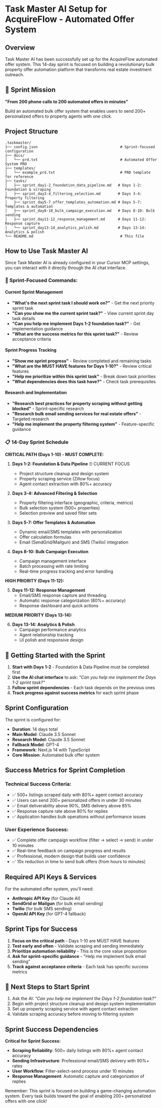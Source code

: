 # Task Master AI Setup for AcquireFlow - Automated Offer System

## Overview
Task Master AI has been successfully set up for the AcquireFlow automated offer system. This 14-day sprint is focused on building a revolutionary bulk property offer automation platform that transforms real estate investment outreach.

## 🎯 Sprint Mission
**"From 200 phone calls to 200 automated offers in minutes"**

Build an automated bulk offer system that enables users to send 200+ personalized offers to property agents with one click.

## Project Structure
```
.taskmaster/
├── config.json                                      # Sprint-focused configuration
├── docs/
│   └── prd.txt                                      # Automated Offer System PRD
├── templates/
│   └── example_prd.txt                              # PRD template for reference
├── tasks/
│   ├── sprint_day1-2_foundation_data_pipeline.md   # Days 1-2: Foundation & scraping
│   ├── sprint_day3-4_filtering_selection.md        # Days 3-4: Property filtering
│   ├── sprint_day5-7_offer_templates_automation.md # Days 5-7: Templates & automation
│   ├── sprint_day8-10_bulk_campaign_execution.md   # Days 8-10: Bulk sending
│   ├── sprint_day11-12_response_management.md      # Days 11-12: Response capture
│   └── sprint_day13-14_analytics_polish.md         # Days 13-14: Analytics & polish
└── README.md                                        # This file
```

## How to Use Task Master AI

Since Task Master AI is already configured in your Cursor MCP settings, you can interact with it directly through the AI chat interface.

### 🚀 Sprint-Focused Commands:

#### Current Sprint Management
- **"What's the next sprint task I should work on?"** - Get the next priority sprint task
- **"Can you show me the current sprint task?"** - View current sprint day task details
- **"Can you help me implement Days 1-2 foundation task?"** - Get implementation guidance
- **"What are the success metrics for this sprint task?"** - Review acceptance criteria

#### Sprint Progress Tracking
- **"Show me sprint progress"** - Review completed and remaining tasks
- **"What are the MUST HAVE features for Days 1-10?"** - Review critical features
- **"Help me prioritize within this sprint task"** - Break down task priorities
- **"What dependencies does this task have?"** - Check task prerequisites

#### Research and Implementation
- **"Research best practices for property scraping without getting blocked"** - Sprint-specific research
- **"Research bulk email sending services for real estate offers"** - Targeted research
- **"Help me implement the property filtering system"** - Feature-specific guidance

### 📋 14-Day Sprint Schedule

**CRITICAL PATH (Days 1-10) - MUST COMPLETE:**

1. **Days 1-2: Foundation & Data Pipeline** ⏰ CURRENT FOCUS
   - Project structure cleanup and design system
   - Property scraping service (Zillow focus)
   - Agent contact extraction with 80%+ accuracy

2. **Days 3-4: Advanced Filtering & Selection**
   - Property filtering interface (geographic, criteria, metrics)
   - Bulk selection system (500+ properties)
   - Selection preview and saved filter sets

3. **Days 5-7: Offer Templates & Automation**
   - Dynamic email/SMS templates with personalization
   - Offer calculation formulas
   - Email (SendGrid/Mailgun) and SMS (Twilio) integration

4. **Days 8-10: Bulk Campaign Execution**
   - Campaign management interface
   - Batch processing with rate limiting
   - Real-time progress tracking and error handling

**HIGH PRIORITY (Days 11-12):**

5. **Days 11-12: Response Management**
   - Email/SMS response capture and threading
   - Automatic response categorization (80%+ accuracy)
   - Response dashboard and quick actions

**MEDIUM PRIORITY (Days 13-14):**

6. **Days 13-14: Analytics & Polish**
   - Campaign performance analytics
   - Agent relationship tracking
   - UI polish and responsive design

## 🚀 Getting Started with the Sprint

1. **Start with Days 1-2** - Foundation & Data Pipeline must be completed first
2. **Use the AI chat interface** to ask: *"Can you help me implement the Days 1-2 sprint task?"*
3. **Follow sprint dependencies** - Each task depends on the previous ones
4. **Track progress against success metrics** for each sprint phase

## Sprint Configuration

The sprint is configured for:
- **Duration**: 14 days total
- **Main Model**: Claude 3.5 Sonnet
- **Research Model**: Claude 3.5 Sonnet  
- **Fallback Model**: GPT-4
- **Framework**: Next.js 14 with TypeScript
- **Core Mission**: Automated bulk offer system

## Success Metrics for Sprint Completion

### Technical Success Criteria:
- ✅ 500+ listings scraped daily with 80%+ agent contact accuracy
- ✅ Users can send 200+ personalized offers in under 30 minutes
- ✅ Email deliverability above 90%, SMS delivery above 85%
- ✅ Response capture rate above 80% for replies
- ✅ Application handles bulk operations without performance issues

### User Experience Success:
- ✅ Complete offer campaign workflow (filter → select → send) in under 10 minutes
- ✅ Real-time feedback on campaign progress and results
- ✅ Professional, modern design that builds user confidence
- ✅ 10x reduction in time to send bulk offers (from hours to minutes)

## Required API Keys & Services

For the automated offer system, you'll need:
- **Anthropic API Key** (for Claude AI)
- **SendGrid or Mailgun** (for bulk email sending)
- **Twilio** (for bulk SMS sending)
- **OpenAI API Key** (for GPT-4 fallback)

## Sprint Tips for Success

1. **Focus on the critical path** - Days 1-10 are MUST HAVE features
2. **Test early and often** - Validate scraping and sending immediately
3. **Prioritize automation reliability** - This is the core value proposition
4. **Ask for sprint-specific guidance** - "Help me implement bulk email sending"
5. **Track against acceptance criteria** - Each task has specific success metrics

## 🎯 Next Steps to Start Sprint

1. Ask the AI: *"Can you help me implement the Days 1-2 foundation task?"*
2. Begin with project structure cleanup and design system implementation
3. Set up property scraping service with agent contact extraction
4. Validate scraping accuracy before moving to filtering system

## Sprint Success Dependencies

**Critical for Sprint Success:**
- **Scraping Reliability**: 500+ daily listings with 80%+ agent contact accuracy
- **Sending Infrastructure**: Professional email/SMS delivery with 90%+ rates
- **User Workflow**: Filter-select-send process under 10 minutes
- **Response Management**: Automatic capture and categorization of replies

Remember: This sprint is focused on building a game-changing automation system. Every task builds toward the goal of enabling 200+ personalized offers with one click! 
